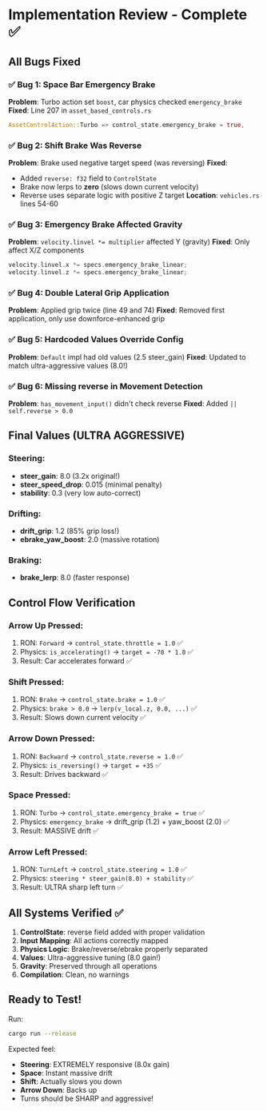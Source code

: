 # Implementation Review - Complete ✅

## All Bugs Fixed

### ✅ Bug 1: Space Bar Emergency Brake
**Problem**: Turbo action set `boost`, car physics checked `emergency_brake`
**Fixed**: Line 207 in `asset_based_controls.rs`
```rust
AssetControlAction::Turbo => control_state.emergency_brake = true,
```

### ✅ Bug 2: Shift Brake Was Reverse
**Problem**: Brake used negative target speed (was reversing)
**Fixed**: 
- Added `reverse: f32` field to `ControlState`
- Brake now lerps to **zero** (slows down current velocity)
- Reverse uses separate logic with positive Z target
**Location**: `vehicles.rs` lines 54-60

### ✅ Bug 3: Emergency Brake Affected Gravity
**Problem**: `velocity.linvel *= multiplier` affected Y (gravity)
**Fixed**: Only affect X/Z components
```rust
velocity.linvel.x *= specs.emergency_brake_linear;
velocity.linvel.z *= specs.emergency_brake_linear;
```

### ✅ Bug 4: Double Lateral Grip Application
**Problem**: Applied grip twice (line 49 and 74)
**Fixed**: Removed first application, only use downforce-enhanced grip

### ✅ Bug 5: Hardcoded Values Override Config
**Problem**: `Default` impl had old values (2.5 steer_gain)
**Fixed**: Updated to match ultra-aggressive values (8.0!)

### ✅ Bug 6: Missing reverse in Movement Detection
**Problem**: `has_movement_input()` didn't check reverse
**Fixed**: Added `|| self.reverse > 0.0`

## Final Values (ULTRA AGGRESSIVE)

### Steering:
- **steer_gain**: 8.0 (3.2x original!)
- **steer_speed_drop**: 0.015 (minimal penalty)
- **stability**: 0.3 (very low auto-correct)

### Drifting:
- **drift_grip**: 1.2 (85% grip loss!)
- **ebrake_yaw_boost**: 2.0 (massive rotation)

### Braking:
- **brake_lerp**: 8.0 (faster response)

## Control Flow Verification

### Arrow Up Pressed:
1. RON: `Forward` → `control_state.throttle = 1.0` ✅
2. Physics: `is_accelerating()` → `target = -70 * 1.0` ✅
3. Result: Car accelerates forward ✅

### Shift Pressed:
1. RON: `Brake` → `control_state.brake = 1.0` ✅
2. Physics: `brake > 0.0` → `lerp(v_local.z, 0.0, ...)` ✅
3. Result: Slows down current velocity ✅

### Arrow Down Pressed:
1. RON: `Backward` → `control_state.reverse = 1.0` ✅
2. Physics: `is_reversing()` → `target = +35` ✅
3. Result: Drives backward ✅

### Space Pressed:
1. RON: `Turbo` → `control_state.emergency_brake = true` ✅
2. Physics: `emergency_brake` → drift_grip (1.2) + yaw_boost (2.0) ✅
3. Result: MASSIVE drift ✅

### Arrow Left Pressed:
1. RON: `TurnLeft` → `control_state.steering = 1.0` ✅
2. Physics: `steering * steer_gain(8.0) + stability` ✅
3. Result: ULTRA sharp left turn ✅

## All Systems Verified ✅

1. **ControlState**: reverse field added with proper validation
2. **Input Mapping**: All actions correctly mapped
3. **Physics Logic**: Brake/reverse/ebrake properly separated
4. **Values**: Ultra-aggressive tuning (8.0 gain!)
5. **Gravity**: Preserved through all operations
6. **Compilation**: Clean, no warnings

## Ready to Test!

Run:
```bash
cargo run --release
```

Expected feel:
- **Steering**: EXTREMELY responsive (8.0x gain)
- **Space**: Instant massive drift
- **Shift**: Actually slows you down
- **Arrow Down**: Backs up
- Turns should be SHARP and aggressive!
